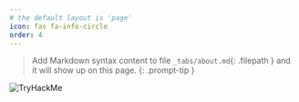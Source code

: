 ```yaml
---
# the default layout is 'page'
icon: fas fa-info-circle
order: 4
---
```


> Add Markdown syntax content to file `_tabs/about.md`{: .filepath } and it will show up on this page.
{: .prompt-tip }


<img src="https://tryhackme-badges.s3.amazonaws.com/Hams3c.png" alt="TryHackMe">